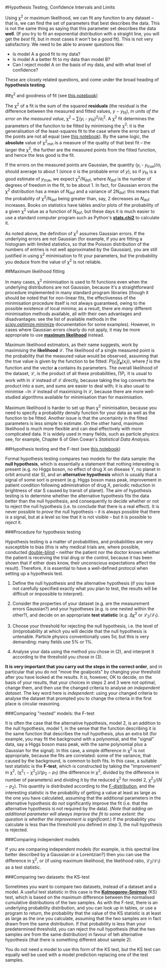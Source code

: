 #Hypothesis Testing, Confidence Intervals and Limits

Using &chi;<sup>2</sup> or maximum likelihood, we can fit any function to any dataset &ndash; that is, we can find the set of parameters that best describes the data.  This is not the same thing as saying that this parameter set describes the data **well**.  (If you try to fit an exponential distribution with a straight line, you will get the *best* fit, but in most cases it won't be a *good* fit).  This is not very satisfactory.  We need to be able to answer questions like:

* Is model A a good fit to my data?
* Is model A a better fit to my data than model B?
* Can I reject model A on the basis of my data, and with what level of confidence?

These are closely related questions, and come under the broad heading of **hypothesis testing**.

##&chi;<sup>2</sup> and goodness of fit (see [this notebook](chisquare.ipynb))

The &chi;<sup>2</sup> of a fit is the sum of the squared **residuals** (the residual is the difference between the measured and fitted values, *y* &minus; *y*<sub>fit</sub>), *in units of the error on the measured value*, &chi;<sup>2</sup> = &sum;(*y*<sub>i</sub> - *y*<sub>fit</sub>)<sup>2</sup>/&sigma;<sub>i</sub><sup>2</sup>.  A &chi;<sup>2</sup> fit determines the parameters of the function to be fitted by minimising the &chi;<sup>2</sup>: it is the generalisation of the least-squares fit to the case where the error bars of the points are not all equal (see [this notebook](fits2.ipynb)).  By the same logic, the **absolute** value of &chi;<sup>2</sup><sub>min</sub> is a measure of the quality of that best fit &ndash; the larger the &chi;<sup>2</sup>, the further are the measured points from the fitted function, and hence the less good is the fit.

If the errors on the measured points are Gaussian, the quantity (*y*<sub>i</sub> - *y*<sub>true</sub>)/&sigma;<sub>i</sub> should average to about 1 (since &sigma; is the probable error of *y*), so if *y*<sub>fit</sub> is a good estimate of *y*<sub>true</sub>, we expect &chi;<sup>2</sup>/*N*<sub>dof</sub>, where *N*<sub>dof</sub> is the number of degrees of freedom in the fit, to be about 1.  In fact, for Gaussian errors the &chi;<sup>2</sup> distribution has a mean of *N*<sub>dof</sub> and a variance of 2*N*<sub>dof</sub>: this means that the probability of &chi;<sup>2</sup>/*N*<sub>dof</sub> being greater than, say, 2 decreases as *N*<sub>dof</sub> increases.  Books on statistics have tables and/or plots of the probability of a given &chi;<sup>2</sup> value as a function of *N*<sub>dof</sub>, but these days it is much easier to use a standard computer program such as Python's [**stats.chi2**](http://docs.scipy.org/doc/scipy/reference/generated/scipy.stats.chi2.html) to calculate it.

As noted above, the definition of &chi;<sup>2</sup> assumes Gaussian errors.  If the underlying errors are not Gaussian (for example, if you are fitting a histogram with limited statistics, so that the Poisson distribution of the numbers of entries is not well approximated by the Gaussian), you are still justified in using &chi;<sup>2</sup> minimisation to fit your parameters, but the probability you deduce from the value of &chi;<sup>2</sup> is not reliable.

##Maximum likelihood fitting

In many cases, &chi;<sup>2</sup> minimisation is used to fit functions even when the underlying distributions are not Gaussian, because it's a straightforward procedure implemented in many standard program libraries (though it should be noted that for non-linear fits, the effectiveness of the minimisation procedure itself is not always guaranteed, owing to the possible existence of local minima; as a result, there are *many* different minimisation methods available, all with their own advantages and disadvantages: see the list of available methods in the [scipy.optimize.minimize](http://docs.scipy.org/doc/scipy/reference/generated/scipy.optimize.minimize.html) documentation for some examples).  However, in cases where Gaussian errors clearly do not apply, it may be more appropriate to use [**maximum likelihood**](http://mathworld.wolfram.com/MaximumLikelihood.html) instead.

Maximum likelihood estimators, as their name suggests, work by maximising the **likelihood** &Lscr;.  The likelihood of a single measured point is the probability that the measured value would be observed, assuming that the true value is given by the function to be fitted: *P*(*y*<sub>i</sub>|*f*<sub>**a**</sub>(*x*<sub>i</sub>)), where *f* is the function and the vector **a** contains its parameters.  The overall likelihood of the dataset, &Lscr;, is the product of all these probabilities, &prod;*P*<sub>i</sub>.  It is usual to work with ln &Lscr; instead of &Lscr; directly, because taking the log converts the product into a sum, and sums are easier to deal with; it is also usual to minimise &minus;ln &Lscr; instead of maximising ln &Lscr;, because there are more well-studied algorithms available for minimisation than for maximisation.

Maximum likelihood is harder to set up than &chi;<sup>2</sup> minimisation, because you need to specify a probability density function for your data as well as the function to be fitted.  Another issue is that the uncertainty in the fitted parameters is less simple to estimate.  On the other hand, maximum likelihood is much more flexible and can deal effectively with more complicated data.  It is widely used in many fields, such as particle physics: see, for example, Chapter 6 of Glen Cowan's *Statistical Data Analysis*.

##Hypothesis testing and the F-test (see [this notebook](hypothesis_test.ipynb))

Formal hypothesis testing compares two models for the data sample: the **null hypothesis**, which is essentially a statement that nothing interesting is present (e.g. no Higgs boson, no effect of drug X on disease Y, no planet in orbit around star S), and an **alternative hypothesis** which is usually that a signal of some sort is present (e.g. Higgs boson mass peak, improvement in patient condition following administration of drug X, periodic reduction in brightness of star S caused by transit of planet).  The aim of hypothesis testing is to determine whether the alternative hypothesis fits the data better than the null hypothesis, and consequently to decide whether or not to reject the null hypothesis (i.e. to conclude that there is a real effect).  It is never possible to *prove* the null hypothesis &ndash; it is always possible that there *is* a signal, but at a level so low that it is not visible &ndash; but it is possible to *reject* it.

###Procedure for hypothesis testing

Hypothesis testing is a matter of probabilities, and probabilities are very susceptible to bias (this is why medical trials are, where possible, conducted [double-blind](https://en.wikipedia.org/wiki/Blind_experiment) &ndash; neither the patient nor the doctor knows whether the patient is receiving the trial drug or the control, because it has been shown that if either does know, their unconscious expectations affect the result).  Therefore, it is essential to have a well-defined protocol when setting up a hypothesis test.

1. Define the null hypothesis and the alternative hypothesis (if you have not carefully specified exactly what you plan to test, the results will be difficult or impossible to interpret).

2. Consider the properties of your dataset (e.g. are the measurement errors Gaussian?) and your hypotheses (e.g. is one nested within the other?), and decide on an appropriate **test statistic** (e.g. &Delta;&chi;<sup>2</sup> or &Lscr;<sub>2</sub>/&Lscr;<sub>1</sub>).

3. Choose your threshold for rejecting the null hypothesis, i.e. the level of (im)probability at which you will decide that the null hypothesis is untenable.  Particle physics conventionally uses 5&sigma;, but this is very demanding: many fields use 5% or 1%.

4. Analyse your data using the method you chose in (2), and interpret it according to the threshold you chose in (3).

**It is very important that you carry out the steps in the correct order**, and in particular that you do not "move the goalposts" by changing your threshold after you have looked at the results.  It *is*, however, OK to decide, on the basis of your results, that your choices in steps 2 and 3 were not optimal, change them, and then use the changed criteria to analyse *an independent dataset*.  The key word here is *independent*: using your changed criteria to analyse the dataset that prompted you to change the criteria in the first place is circular reasoning.

###Comparing "nested" models: the F-test

It is often the case that the alternative hypothesis, model 2, is an addition to the null hypothesis, model 1, in the sense that the function describing it is the same function that describes the null hypothesis, plus an extra bit (for example, you may fit the background with a polynomial, and the "signal" data, say a Higgs boson mass peak, with the same polynomial plus a Gaussian for the signal).  In this case, a simple difference in &chi;<sup>2</sup> is not appropriate, because the fits are correlated: some of the variance, that caused by the background, is common to both fits.  In this case, a suitable test statistic is the **F-test**, which is constructed by taking the "improvement" in &chi;<sup>2</sup>, (&chi;<sup>2</sup><sub>1</sub> &minus; &chi;<sup>2</sup><sub>2</sub>)/(*p*<sub>2</sub> &minus; *p*<sub>1</sub>) (the difference in &chi;<sup>2</sup>, divided by the difference in number of parameters) and dividing it by the reduced &chi;<sup>2</sup> for model 2, &chi;<sup>2</sup><sub>2</sub>/(*N* &minus; *p*<sub>2</sub>).  This quantity is distributed according to the [F-distribution](https://en.wikipedia.org/wiki/F-distribution), and the interesting statistic is the probability of getting a value at least as large as the one you have calculated, assuming that the additional parameters in the alternative hypothesis do *not* significantly improve the fit (i.e. that the alternative hypothesis is not required by the data).  (*Note that adding an additional parameter will always improve the fit to some extent: the question is whether the improvement is significant.*)  If the probability you calculate is less than the threshold you defined in step 3, the null hypothesis is rejected.

###Comparing independent models

If you are comparing independent models (for example, is this spectral line better described by a Gaussian or a Lorentzian?) then you can use the difference in &chi;<sup>2</sup>, or (if using maximum likelihood, the likelihood ratio, &Lscr;<sub>2</sub>/&Lscr;<sub>1</sub>) as a test statistic.

###Comparing two datasets: the KS-test

Sometimes you want to compare two datasets, instead of a dataset and a model.  A useful test statistic in this case is the [**Kolmogorov-Smirnov**](https://en.wikipedia.org/wiki/Kolmogorov%E2%80%93Smirnov_test) (KS) test, which is based on the maximum difference between the normalised cumulative distributions of the two samples.  As with the F-test, there is an underlying probability distribution, and you can look up in tables, or use a program to return, the probability that the value of the KS statistic is at least as large as the one you calculate, assuming that the two samples are in fact drawn from the same distribution.  If that probability is less than your predetermined threshold, you can reject the null hypothesis (that the two samples *are* from the same distribution) in favour of teh alternative hypothesis (that there is something different about sample 2). 

You do not need a model to use this form of the KS test, but the KS test can equally well be used with a model prediction replacing one of the test samples.
